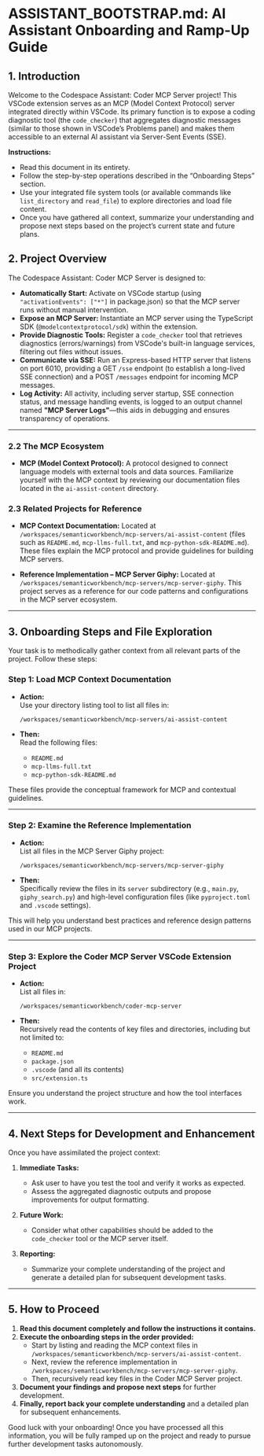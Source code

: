 # ASSISTANT_BOOTSTRAP.md: AI Assistant Onboarding and Ramp-Up Guide

## 1. Introduction

Welcome to the Codespace Assistant: Coder MCP Server project! This VSCode extension serves as an MCP (Model Context Protocol) server integrated directly within VSCode. Its primary function is to expose a coding diagnostic tool (the `code_checker`) that aggregates diagnostic messages (similar to those shown in VSCode’s Problems panel) and makes them accessible to an external AI assistant via Server-Sent Events (SSE).

**Instructions:**

- Read this document in its entirety.
- Follow the step-by-step operations described in the “Onboarding Steps” section.
- Use your integrated file system tools (or available commands like `list_directory` and `read_file`) to explore directories and load file content.
- Once you have gathered all context, summarize your understanding and propose next steps based on the project’s current state and future plans.

## 2. Project Overview

The Codespace Assistant: Coder MCP Server is designed to:

- **Automatically Start:** Activate on VSCode startup (using `"activationEvents": ["*"]` in package.json) so that the MCP server runs without manual intervention.
- **Expose an MCP Server:** Instantiate an MCP server using the TypeScript SDK (`@modelcontextprotocol/sdk`) within the extension.
- **Provide Diagnostic Tools:** Register a `code_checker` tool that retrieves diagnostics (errors/warnings) from VSCode's built-in language services, filtering out files without issues.
- **Communicate via SSE:** Run an Express-based HTTP server that listens on port 6010, providing a GET `/sse` endpoint (to establish a long-lived SSE connection) and a POST `/messages` endpoint for incoming MCP messages.
- **Log Activity:** All activity, including server startup, SSE connection status, and message handling events, is logged to an output channel named **"MCP Server Logs"**—this aids in debugging and ensures transparency of operations.

---

### 2.2 The MCP Ecosystem

- **MCP (Model Context Protocol):**
  A protocol designed to connect language models with external tools and data sources. Familiarize yourself with the MCP context by reviewing our documentation files located in the `ai-assist-content` directory.

### 2.3 Related Projects for Reference

- **MCP Context Documentation:**
  Located at `/workspaces/semanticworkbench/mcp-servers/ai-assist-content` (files such as `README.md`, `mcp-llms-full.txt`, and `mcp-python-sdk-README.md`). These files explain the MCP protocol and provide guidelines for building MCP servers.

- **Reference Implementation – MCP Server Giphy:**
  Located at `/workspaces/semanticworkbench/mcp-servers/mcp-server-giphy`. This project serves as a reference for our code patterns and configurations in the MCP server ecosystem.

---

## 3. Onboarding Steps and File Exploration

Your task is to methodically gather context from all relevant parts of the project. Follow these steps:

### Step 1: Load MCP Context Documentation

- **Action:**  
  Use your directory listing tool to list all files in:

  `/workspaces/semanticworkbench/mcp-servers/ai-assist-content`

- **Then:**  
  Read the following files:
  - `README.md`
  - `mcp-llms-full.txt`
  - `mcp-python-sdk-README.md`

These files provide the conceptual framework for MCP and contextual guidelines.

---

### Step 2: Examine the Reference Implementation

- **Action:**  
  List all files in the MCP Server Giphy project:

  `/workspaces/semanticworkbench/mcp-servers/mcp-server-giphy`

- **Then:**  
  Specifically review the files in its `server` subdirectory (e.g., `main.py`, `giphy_search.py`) and high-level configuration files (like `pyproject.toml` and `.vscode` settings).

This will help you understand best practices and reference design patterns used in our MCP projects.

---

### Step 3: Explore the Coder MCP Server VSCode Extension Project

- **Action:**  
  List all files in:

  `/workspaces/semanticworkbench/coder-mcp-server`

- **Then:**  
  Recursively read the contents of key files and directories, including but not limited to:
  - `README.md`
  - `package.json`
  - `.vscode` (and all its contents)
  - `src/extension.ts`

Ensure you understand the project structure and how the tool interfaces work.

---

## 4. Next Steps for Development and Enhancement

Once you have assimilated the project context:

1. **Immediate Tasks:**
   - Ask user to have you test the tool and verify it works as expected.
   - Assess the aggregated diagnostic outputs and propose improvements for output formatting.
2. **Future Work:**

   - Consider what other capabilities should be added to the `code_checker` tool or the MCP server itself.

3. **Reporting:**
   - Summarize your complete understanding of the project and generate a detailed plan for subsequent development tasks.

---

## 5. How to Proceed

1. **Read this document completely and follow the instructions it contains.**
2. **Execute the onboarding steps in the order provided:**
   - Start by listing and reading the MCP context files in `/workspaces/semanticworkbench/mcp-servers/ai-assist-content`.
   - Next, review the reference implementation in `/workspaces/semanticworkbench/mcp-servers/mcp-server-giphy`.
   - Then, recursively read key files in the Coder MCP Server project.
3. **Document your findings and propose next steps** for further development.
4. **Finally, report back your complete understanding** and a detailed plan for subsequent enhancements.

Good luck with your onboarding! Once you have processed all this information, you will be fully ramped up on the project and ready to pursue further development tasks autonomously.
